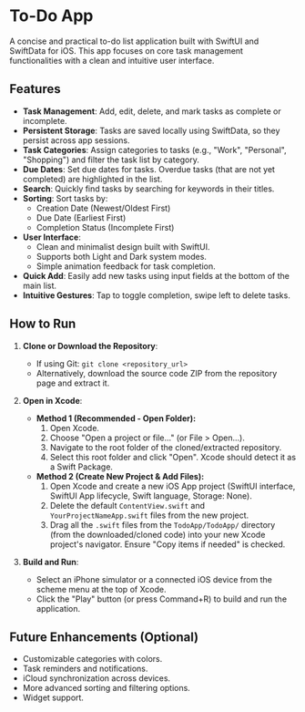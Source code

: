 # To-Do App

A concise and practical to-do list application built with SwiftUI and SwiftData for iOS. This app focuses on core task management functionalities with a clean and intuitive user interface.

## Features

*   **Task Management**: Add, edit, delete, and mark tasks as complete or incomplete.
*   **Persistent Storage**: Tasks are saved locally using SwiftData, so they persist across app sessions.
*   **Task Categories**: Assign categories to tasks (e.g., "Work", "Personal", "Shopping") and filter the task list by category.
*   **Due Dates**: Set due dates for tasks. Overdue tasks (that are not yet completed) are highlighted in the list.
*   **Search**: Quickly find tasks by searching for keywords in their titles.
*   **Sorting**: Sort tasks by:
    *   Creation Date (Newest/Oldest First)
    *   Due Date (Earliest First)
    *   Completion Status (Incomplete First)
*   **User Interface**:
    *   Clean and minimalist design built with SwiftUI.
    *   Supports both Light and Dark system modes.
    *   Simple animation feedback for task completion.
*   **Quick Add**: Easily add new tasks using input fields at the bottom of the main list.
*   **Intuitive Gestures**: Tap to toggle completion, swipe left to delete tasks.

## How to Run

1.  **Clone or Download the Repository**:
    *   If using Git: `git clone <repository_url>`
    *   Alternatively, download the source code ZIP from the repository page and extract it.

2.  **Open in Xcode**:
    *   **Method 1 (Recommended - Open Folder):**
        1.  Open Xcode.
        2.  Choose "Open a project or file..." (or File > Open...).
        3.  Navigate to the root folder of the cloned/extracted repository.
        4.  Select this root folder and click "Open". Xcode should detect it as a Swift Package.
    *   **Method 2 (Create New Project & Add Files):**
        1.  Open Xcode and create a new iOS App project (SwiftUI interface, SwiftUI App lifecycle, Swift language, Storage: None).
        2.  Delete the default `ContentView.swift` and `YourProjectNameApp.swift` files from the new project.
        3.  Drag all the `.swift` files from the `TodoApp/TodoApp/` directory (from the downloaded/cloned code) into your new Xcode project's navigator. Ensure "Copy items if needed" is checked.

3.  **Build and Run**:
    *   Select an iPhone simulator or a connected iOS device from the scheme menu at the top of Xcode.
    *   Click the "Play" button (or press Command+R) to build and run the application.

## Future Enhancements (Optional)

*   Customizable categories with colors.
*   Task reminders and notifications.
*   iCloud synchronization across devices.
*   More advanced sorting and filtering options.
*   Widget support.
